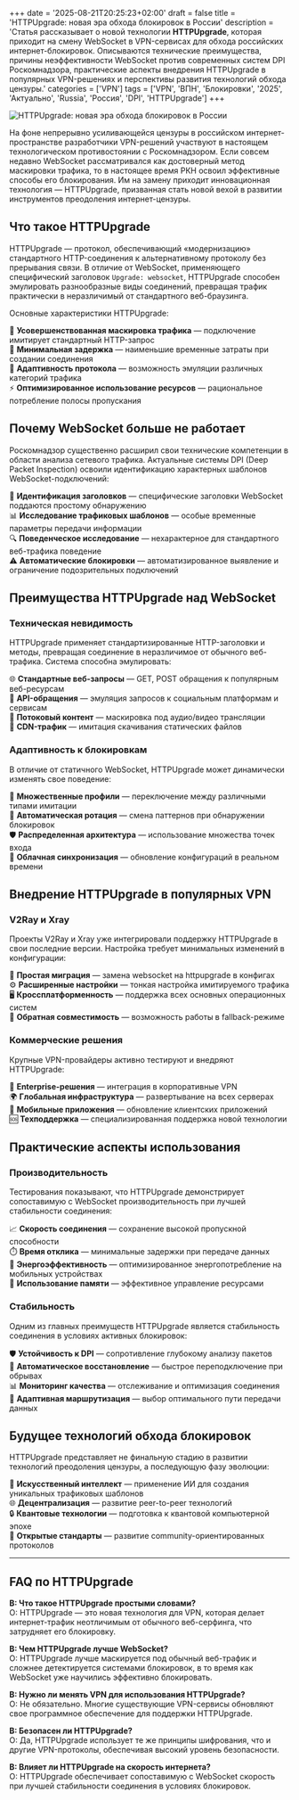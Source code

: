 +++
date = '2025-08-21T20:25:23+02:00'
draft = false
title = 'HTTPUpgrade: новая эра обхода блокировок в России'
description = 'Статья рассказывает о новой технологии **HTTPUpgrade**, которая приходит на смену WebSocket в VPN-сервисах для обхода российских интернет-блокировок. Описываются технические преимущества, причины неэффективности WebSocket против современных систем DPI Роскомнадзора, практические аспекты внедрения HTTPUpgrade в популярных VPN-решениях и перспективы развития технологий обхода цензуры.'
categories = ['VPN']
tags = ['VPN', 'ВПН', 'Блокировки', '2025', 'Актуально', 'Russia', 'Россия', 'DPI', 'HTTPUpgrade']
+++

![HTTPUpgrade: новая эра обхода блокировок в России](https://imagestoring.fra1.cdn.digitaloceanspaces.com/7AA16A46-9897-4C62-92D2-F81D7B02D797.png)

На фоне непрерывно усиливающейся цензуры в российском интернет-пространстве разработчики VPN-решений участвуют в настоящем технологическом противостоянии с Роскомнадзором. Если совсем недавно WebSocket рассматривался как достоверный метод маскировки трафика, то в настоящее время РКН освоил эффективные способы его блокирования. Им на замену приходит инновационная технология — HTTPUpgrade, призванная стать новой вехой в развитии инструментов преодоления интернет-цензуры.

## Что такое HTTPUpgrade

HTTPUpgrade — протокол, обеспечивающий «модернизацию» стандартного HTTP-соединения к альтернативному протоколу без прерывания связи. В отличие от WebSocket, применяющего специфический заголовок `Upgrade: websocket`, HTTPUpgrade способен эмулировать разнообразные виды соединений, превращая трафик практически в неразличимый от стандартного веб-браузинга.

Основные характеристики HTTPUpgrade:

🔐 **Усовершенствованная маскировка трафика** — подключение имитирует стандартный HTTP-запрос  
🚀 **Минимальная задержка** — наименьшие временные затраты при создании соединения  
🔄 **Адаптивность протокола** — возможность эмуляции различных категорий трафика  
⚡ **Оптимизированное использование ресурсов** — рациональное потребление полосы пропускания

## Почему WebSocket больше не работает

Роскомнадзор существенно расширил свои технические компетенции в области анализа сетевого трафика. Актуальные системы DPI (Deep Packet Inspection) освоили идентификацию характерных шаблонов WebSocket-подключений:

🚫 **Идентификация заголовков** — специфические заголовки WebSocket поддаются простому обнаружению  
📊 **Исследование трафиковых шаблонов** — особые временные параметры передачи информации  
🔍 **Поведенческое исследование** — нехарактерное для стандартного веб-трафика поведение  
⚠️ **Автоматические блокировки** — автоматизированное выявление и ограничение подозрительных подключений

## Преимущества HTTPUpgrade над WebSocket

### Техническая невидимость

HTTPUpgrade применяет стандартизированные HTTP-заголовки и методы, превращая соединение в неразличимое от обычного веб-трафика. Система способна эмулировать:

🌐 **Стандартные веб-запросы** — GET, POST обращения к популярным веб-ресурсам  
📱 **API-обращения** — эмуляция запросов к социальным платформам и сервисам  
🎵 **Потоковый контент** — маскировка под аудио/видео трансляции  
📂 **CDN-трафик** — имитация скачивания статических файлов

### Адаптивность к блокировкам

В отличие от статичного WebSocket, HTTPUpgrade может динамически изменять свое поведение:

🎯 **Множественные профили** — переключение между различными типами имитации  
🔄 **Автоматическая ротация** — смена паттернов при обнаружении блокировок  
🛡️ **Распределенная архитектура** — использование множества точек входа  
📡 **Облачная синхронизация** — обновление конфигураций в реальном времени

## Внедрение HTTPUpgrade в популярных VPN

### V2Ray и Xray

Проекты V2Ray и Xray уже интегрировали поддержку HTTPUpgrade в свои последние версии. Настройка требует минимальных изменений в конфигурации:

🔧 **Простая миграция** — замена websocket на httpupgrade в конфигах  
⚙️ **Расширенные настройки** — тонкая настройка имитируемого трафика  
🖥️ **Кроссплатформенность** — поддержка всех основных операционных систем  
🔄 **Обратная совместимость** — возможность работы в fallback-режиме

### Коммерческие решения

Крупные VPN-провайдеры активно тестируют и внедряют HTTPUpgrade:

💼 **Enterprise-решения** — интеграция в корпоративные VPN  
🌍 **Глобальная инфраструктура** — развертывание на всех серверах  
📱 **Мобильные приложения** — обновление клиентских приложений  
🆘 **Техподдержка** — специализированная поддержка новой технологии

## Практические аспекты использования

### Производительность

Тестирования показывают, что HTTPUpgrade демонстрирует сопоставимую с WebSocket производительность при лучшей стабильности соединения:

📈 **Скорость соединения** — сохранение высокой пропускной способности  
⏱️ **Время отклика** — минимальные задержки при передаче данных  
🔋 **Энергоэффективность** — оптимизированное энергопотребление на мобильных устройствах  
💾 **Использование памяти** — эффективное управление ресурсами

### Стабильность

Одним из главных преимуществ HTTPUpgrade является стабильность соединения в условиях активных блокировок:

🛡️ **Устойчивость к DPI** — сопротивление глубокому анализу пакетов  
🔄 **Автоматическое восстановление** — быстрое переподключение при обрывах  
📊 **Мониторинг качества** — отслеживание и оптимизация соединения  
🎯 **Адаптивная маршрутизация** — выбор оптимального пути передачи данных

## Будущее технологий обхода блокировок

HTTPUpgrade представляет не финальную стадию в развитии технологий преодоления цензуры, а последующую фазу эволюции:

🔮 **Искусственный интеллект** — применение ИИ для создания уникальных трафиковых шаблонов  
🌐 **Децентрализация** — развитие peer-to-peer технологий  
🔒 **Квантовые технологии** — подготовка к квантовой компьютерной эпохе  
🤝 **Открытые стандарты** — развитие community-ориентированных протоколов

---

## FAQ по HTTPUpgrade

**В: Что такое HTTPUpgrade простыми словами?**  
О: HTTPUpgrade — это новая технология для VPN, которая делает интернет-трафик неотличимым от обычного веб-серфинга, что затрудняет его блокировку.

**В: Чем HTTPUpgrade лучше WebSocket?**  
О: HTTPUpgrade лучше маскируется под обычный веб-трафик и сложнее детектируется системами блокировок, в то время как WebSocket уже научились эффективно блокировать.

**В: Нужно ли менять VPN для использования HTTPUpgrade?**  
О: Не обязательно. Многие существующие VPN-сервисы обновляют свое программное обеспечение для поддержки HTTPUpgrade.

**В: Безопасен ли HTTPUpgrade?**  
О: Да, HTTPUpgrade использует те же принципы шифрования, что и другие VPN-протоколы, обеспечивая высокий уровень безопасности.

**В: Влияет ли HTTPUpgrade на скорость интернета?**  
О: HTTPUpgrade обеспечивает сопоставимую с WebSocket скорость при лучшей стабильности соединения в условиях блокировок.